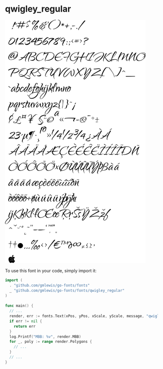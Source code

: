 # qwigley_regular

![qwigley_regular](qwigley_regular.png)

To use this font in your code, simply import it:

```go
import (
  . "github.com/gmlewis/go-fonts/fonts"
  _ "github.com/gmlewis/go-fonts/fonts/qwigley_regular"
)

func main() {
  // ...
  render, err := fonts.Text(xPos, yPos, xScale, yScale, message, "qwigley_regular", Center)
  if err != nil {
    return err
  }
  log.Printf("MBB: %v", render.MBB)
  for _, poly := range render.Polygons {
    // ...
  }
  // ...
}
```
